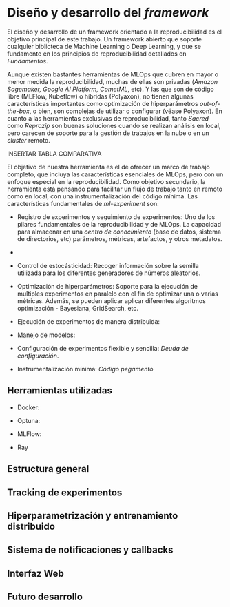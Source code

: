 # Diseño y desarrollo del *framework*

El diseño y desarrollo de un framework orientado a la reproducibilidad es el objetivo principal
de este trabajo. Un framework abierto que soporte cualquier biblioteca de Machine Learning o Deep Learning,
y que se fundamente en los principios de reproducibilidad detallados en *Fundamentos*.

Aunque existen bastantes herramientas de MLOps que cubren en mayor o menor medida la reproducibilidad,
muchas de ellas son privadas (*Amazon Sagemaker, Google AI Platform, CometML*, etc). Y las que son de
código libre (MLFlow, Kubeflow) o híbridas (Polyaxon), no tienen algunas características importantes
como optimización de hiperparámetros *out-of-the-box*, o bien, son complejas de utilizar o configurar (véase Polyaxon).
En cuanto a las herramientas exclusivas de reproducibilidad, tanto *Sacred* como *Reprozip* son buenas soluciones
cuando se realizan análisis en local, pero carecen de soporte para la gestión de trabajos en la nube o en un *cluster* remoto.

INSERTAR TABLA COMPARATIVA

El objetivo de nuestra herramienta es el de ofrecer un marco de trabajo completo, que incluya las características esenciales
de MLOps, pero con un enfoque especial en la reproducibilidad. Como objetivo secundario, la herramienta está pensando para
facilitar un flujo de trabajo tanto en remoto como en local, con una instrumentalización del código mínima. Las características
fundamentales de *ml-experiment* son:

- Registro de experimentos y seguimiento de experimentos: Uno de los pilares fundamentales de la reproducibilidad y de MLOps.
La capacidad para almacenar en una *centro de conocimiento* (base de datos, sistema de directorios, etc) parámetros, métricas, artefactos,
y otros metadatos.
- 
- Control de estocásticidad: Recoger información sobre la semilla utilizada para los diferentes generadores de números aleatorios.

- Optimización de hiperparámetros: Soporte para la ejecución de multiples experimentos en paralelo con el fin de optimizar una
o varias métricas. Además, se pueden aplicar aplicar diferentes algoritmos optimización - Bayesiana, GridSearch, etc.

- Ejecución de experimentos de manera distribuida:

- Manejo de modelos:

- Configuración de experimentos flexible y sencilla: *Deuda de configuración*.

- Instrumentalización mínima: *Código pegamento*


## Herramientas utilizadas


- Docker:

- Optuna:

- MLFlow:

- Ray


## Estructura general


## Tracking de experimentos


## Hiperparametrización y entrenamiento distribuido


## Sistema de notificaciones y callbacks


## Interfaz Web


## Futuro desarrollo
